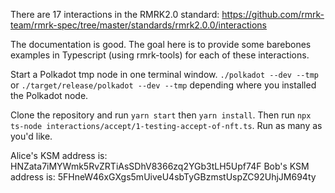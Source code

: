 There are 17 interactions in the RMRK2.0 standard: https://github.com/rmrk-team/rmrk-spec/tree/master/standards/rmrk2.0.0/interactions

The documentation is good.  The goal here is to provide some barebones examples in Typescript (using rmrk-tools) for each of these interactions.

Start a Polkadot tmp node in one terminal window.  `./polkadot --dev --tmp` or `./target/release/polkadot --dev --tmp` depending where you installed the Polkadot node.

Clone the repository and run `yarn start` then `yarn install`.  Then run `npx ts-node interactions/accept/1-testing-accept-of-nft.ts`.  Run as many as you'd like.

Alice's KSM address is: HNZata7iMYWmk5RvZRTiAsSDhV8366zq2YGb3tLH5Upf74F
Bob's KSM address is:   5FHneW46xGXgs5mUiveU4sbTyGBzmstUspZC92UhjJM694ty